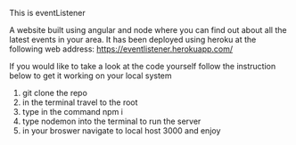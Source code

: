 This is eventListener

A website built using angular and node where you can find out about all the
latest events in your area. It has been deployed using heroku at the following
web address: https://eventlistener.herokuapp.com/

If you would like to take a look at the code yourself follow the instruction
below to get it working on your local system

1. git clone the repo
2. in the terminal travel to the root
3. type in the command npm i
4. type nodemon into the terminal to run the server
5. in your broswer navigate to local host 3000 and enjoy



